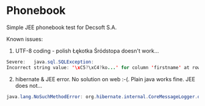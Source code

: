 # Phonebook
Simple JEE phonebook test for Decsoft S.A.

Known issues:

1. UTF-8 coding - polish Łękotka Śródstopa doesn't work...
 ```java
 Severe:   java.sql.SQLException: 
 Incorrect string value: '\xC5?\xC4?ko...' for column 'firstname' at row 1
 ```

2. hibernate & JEE error. No solution on web :-(. Plain java works fine. JEE does not...
 ```java
 java.lang.NoSuchMethodError: org.hibernate.internal.CoreMessageLogger.debugf(Ljava/lang/String;I)V
 ```


